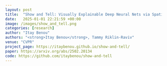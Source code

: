 ```yaml
---
layout: post
title:  "Show and Tell: Visually Explainable Deep Neural Nets via Spatially-Aware Concept Bottleneck Models‏"
date:   2025-01-01 22:21:59 +00:00
image: /images/show_and_tell.png
categories: [research]
author: "Itay Benou"
authors: "<strong>Itay Benou</strong>, Tammy Riklin-Raviv"
venue: "CVPR"
project_page: https://itaybenou.github.io/show-and-tell/
paper: https://arxiv.org/abs/2502.20134
code: https://github.com/itaybenou/show-and-tell
---
```

